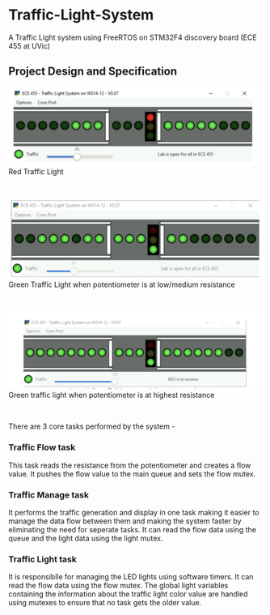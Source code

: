# Traffic-Light-System
A Traffic Light system using FreeRTOS on STM32F4 discovery board (ECE 455 at UVic)

## Project Design and Specification

![image](stop.png)
Red Traffic Light

<br>

![image](go.png)
Green Traffic Light when potentiometer is at low/medium resistance

<br>

![image](go2.png)
Green traffic light when potentiometer is at highest resistance

<br>

There are 3 core tasks performed by the system -

### Traffic Flow task
This task reads the resistance from the potentiometer and creates a flow value. It pushes the flow value to the main queue and sets the flow mutex.

### Traffic Manage task
It performs the traffic generation and display in one task making it easier to manage the data flow between them and making the system faster by eliminating the need for seperate tasks. It can read the flow data using the queue and the light data using the light mutex.

### Traffic Light task
It is responsiblle for managing the LED lights using software timers. It can read the flow data using the flow mutex. The global light variables containing the information about the traffic light color value are handled using mutexes to ensure that no task gets the older value. 
